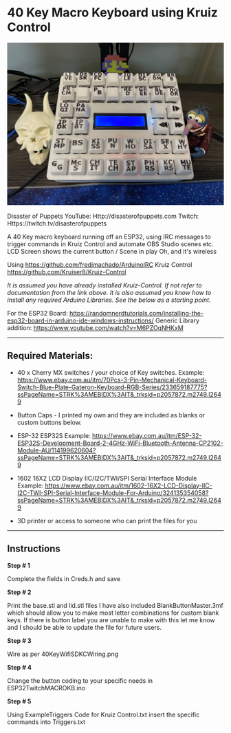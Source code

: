 # 40 Key Macro Keyboard using Kruiz Control
![GitHub Logo](Prototype.jpg)

Disaster of Puppets
YouTube: Http://disasterofpuppets.com
Twitch: Https://twitch.tv/disasterofpuppets

A 40 Key macro keyboard running off an ESP32, using IRC messages to 
trigger commands in Kruiz Control and automate OBS Studio scenes etc.
LCD Screen shows the current button / Scene in play
Oh, and it's wireless

Using https://github.com/fredimachado/ArduinoIRC
Kruiz Control https://github.com/Kruiser8/Kruiz-Control

*It is assumed you have already installed Kruiz-Control. If not refer to documentation from the link above.*
*It is also assumed you know how to install any required Arduino Libraries. See the below as a starting point.*

For the ESP32 Board: https://randomnerdtutorials.com/installing-the-esp32-board-in-arduino-ide-windows-instructions/
Generic Library addition: https://www.youtube.com/watch?v=M6PZOqNHKxM

**************************************************************************************

## Required Materials:

* 40 x Cherry MX switches / your choice of Key switches.
Example: https://www.ebay.com.au/itm/70Pcs-3-Pin-Mechanical-Keyboard-Switch-Blue-Plate-Gateron-Keyboard-RGB-Series/233659187775?ssPageName=STRK%3AMEBIDX%3AIT&_trksid=p2057872.m2749.l2649

* Button Caps - I printed my own and they are included as blanks or custom buttons below.

* ESP-32 ESP32S
Example: https://www.ebay.com.au/itm/ESP-32-ESP32S-Development-Board-2-4GHz-WiFi-Bluetooth-Antenna-CP2102-Module-AU/114199620604?ssPageName=STRK%3AMEBIDX%3AIT&_trksid=p2057872.m2749.l2649

* 1602 16X2 LCD Display IIC/I2C/TWI/SPI Serial Interface Module
Example: https://www.ebay.com.au/itm/1602-16X2-LCD-Display-IIC-I2C-TWI-SPI-Serial-Interface-Module-For-Arduino/324135354058?ssPageName=STRK%3AMEBIDX%3AIT&_trksid=p2057872.m2749.l2649

* 3D printer or access to someone who can print the files for you

**************************************************************************************
## Instructions

**Step # 1**

Complete the fields in Creds.h and save

**Step # 2**

Print the base.stl and lid.stl files
I have also included BlankButtonMaster.3mf which should allow you to make most letter combinations for custom blank keys. 
If there is button label you are unable to make with this let me know and I should be able to update the file for future users.

**Step # 3**

Wire as per 40KeyWifiSDKCWiring.png

**Step # 4**

Change the button coding to your specific needs in ESP32TwitchMACROKB.ino

**Step # 5**

Using ExampleTriggers Code for Kruiz Control.txt insert the specific commands into Triggers.txt
